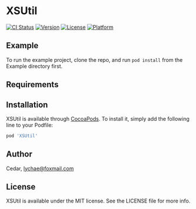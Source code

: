 # XSUtil

[![CI Status](http://img.shields.io/travis/git/XSUtil.svg?style=flat)](https://travis-ci.org/git/XSUtil)
[![Version](https://img.shields.io/cocoapods/v/XSUtil.svg?style=flat)](http://cocoapods.org/pods/XSUtil)
[![License](https://img.shields.io/cocoapods/l/XSUtil.svg?style=flat)](http://cocoapods.org/pods/XSUtil)
[![Platform](https://img.shields.io/cocoapods/p/XSUtil.svg?style=flat)](http://cocoapods.org/pods/XSUtil)

## Example

To run the example project, clone the repo, and run `pod install` from the Example directory first.

## Requirements

## Installation

XSUtil is available through [CocoaPods](http://cocoapods.org). To install
it, simply add the following line to your Podfile:

```ruby
pod 'XSUtil'
```

## Author

Cedar, lychae@foxmail.com

## License

XSUtil is available under the MIT license. See the LICENSE file for more info.
